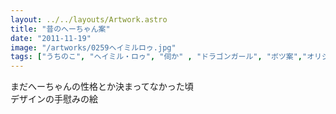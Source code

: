 ```yaml
---
layout: ../../layouts/Artwork.astro
title: "昔のへーちゃん案"
date: "2011-11-19"
image: "/artworks/0259ヘイミルロゥ.jpg"
tags: ["うちのこ", "ヘイミル・ロゥ", "伺か" , "ドラゴンガール", "ボツ案","オリジナル"]
---
```

まだへーちゃんの性格とか決まってなかった頃  
デザインの手慰みの絵  

